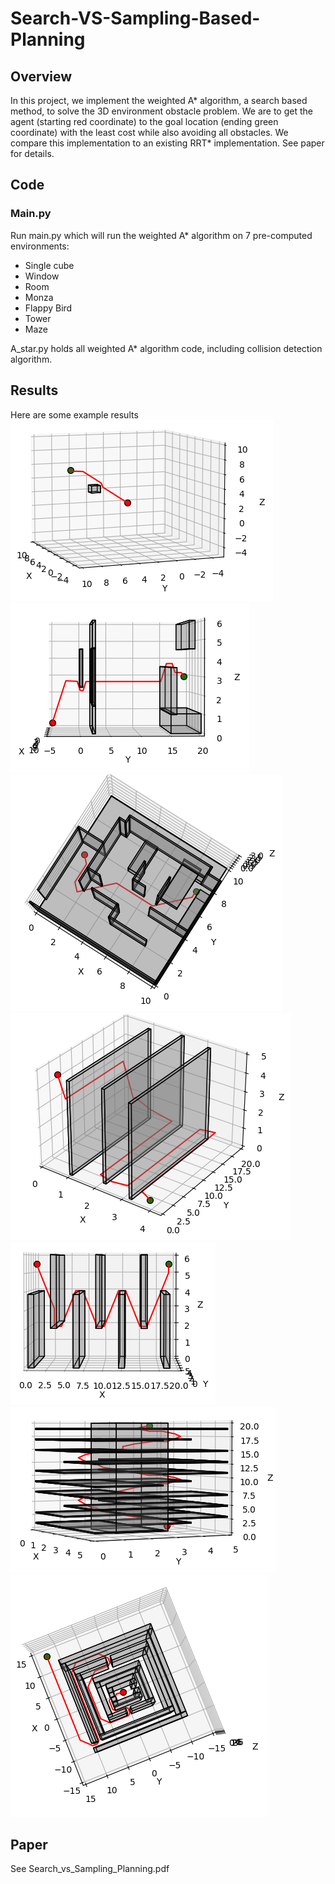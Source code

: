 # Search-VS-Sampling-Based-Planning

## Overview
In this project, we implement the weighted A* algorithm, a search based method, to solve the 3D environment obstacle problem. We are to get the agent (starting red coordinate) to the goal location (ending green coordinate) with the least cost while also avoiding all obstacles. We compare this implementation to an existing RRT* implementation. See paper for details.

## Code
### Main.py
Run main.py which will run the weighted A* algorithm on 7 pre-computed environments:  
- Single cube  
- Window  
- Room  
- Monza  
- Flappy Bird  
- Tower  
- Maze  

A_star.py holds all weighted A* algorithm code, including collision detection algorithm.

## Results
Here are some example results  
<img src="Images/A_star/cube2.PNG">
<img src="Images/A_star/1window2.PNG">
<img src="Images/A_star/room1.PNG">
<img src="Images/A_star/1monza1.PNG">
<img src="Images/A_star/flappybird1.PNG">
<img src="Images/A_star/1tower1 (1).PNG">
<img src="Images/A_star/maze3.PNG">


## Paper
See Search_vs_Sampling_Planning.pdf
